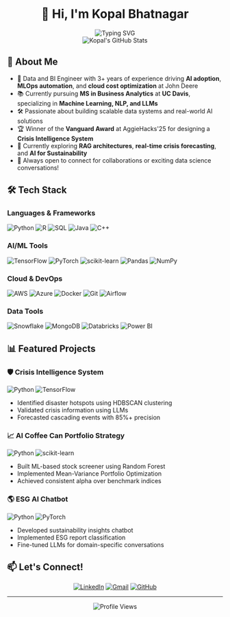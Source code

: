 # <div align="center">👋 Hi, I'm Kopal Bhatnagar</div>

<div align="center">
  <img src="https://readme-typing-svg.demolab.com?font=Fira+Code&weight=600&size=28&duration=4000&pause=1000&color=6AD3F7&center=true&vCenter=true&width=435&lines=Data+Engineer;AI+Enthusiast;ML" alt="Typing SVG" />
</div>

<div align="center">
  <img src="https://github-stats-alpha.vercel.app/api?username=kopalbhatnagar05&cc=22272e&tc=37BCF6&ic=fff&bc=0000" alt="Kopal's GitHub Stats">
</div>

## 🧠 About Me

- 🚀 Data and BI Engineer with 3+ years of experience driving **AI adoption**, **MLOps automation**, and **cloud cost optimization** at John Deere
- 📚 Currently pursuing **MS in Business Analytics** at **UC Davis**, specializing in **Machine Learning, NLP, and LLMs**
- 🛠️ Passionate about building scalable data systems and real-world AI solutions
- 🏆 Winner of the **Vanguard Award** at AggieHacks'25 for designing a **Crisis Intelligence System**
- 🌱 Currently exploring **RAG architectures**, **real-time crisis forecasting**, and **AI for Sustainability**
- 💬 Always open to connect for collaborations or exciting data science conversations!

## 🛠️ Tech Stack

### Languages & Frameworks
![Python](https://img.shields.io/badge/Python-3776AB?style=for-the-badge&logo=python&logoColor=white)
![R](https://img.shields.io/badge/R-276DC3?style=for-the-badge&logo=r&logoColor=white)
![SQL](https://img.shields.io/badge/SQL-4479A1?style=for-the-badge&logo=postgresql&logoColor=white)
![Java](https://img.shields.io/badge/Java-ED8B00?style=for-the-badge&logo=openjdk&logoColor=white)
![C++](https://img.shields.io/badge/C++-00599C?style=for-the-badge&logo=cplusplus&logoColor=white)

### AI/ML Tools
![TensorFlow](https://img.shields.io/badge/TensorFlow-FF6F00?style=for-the-badge&logo=tensorflow&logoColor=white)
![PyTorch](https://img.shields.io/badge/PyTorch-EE4C2C?style=for-the-badge&logo=pytorch&logoColor=white)
![scikit-learn](https://img.shields.io/badge/scikit--learn-F7931E?style=for-the-badge&logo=scikit-learn&logoColor=white)
![Pandas](https://img.shields.io/badge/Pandas-150458?style=for-the-badge&logo=pandas&logoColor=white)
![NumPy](https://img.shields.io/badge/NumPy-013243?style=for-the-badge&logo=numpy&logoColor=white)

### Cloud & DevOps
![AWS](https://img.shields.io/badge/AWS-232F3E?style=for-the-badge&logo=amazon-aws&logoColor=white)
![Azure](https://img.shields.io/badge/Azure-0089D6?style=for-the-badge&logo=microsoft-azure&logoColor=white)
![Docker](https://img.shields.io/badge/Docker-2496ED?style=for-the-badge&logo=docker&logoColor=white)
![Git](https://img.shields.io/badge/Git-F05032?style=for-the-badge&logo=git&logoColor=white)
![Airflow](https://img.shields.io/badge/Airflow-017CEE?style=for-the-badge&logo=apache-airflow&logoColor=white)

### Data Tools
![Snowflake](https://img.shields.io/badge/Snowflake-29B5E8?style=for-the-badge&logo=snowflake&logoColor=white)
![MongoDB](https://img.shields.io/badge/MongoDB-47A248?style=for-the-badge&logo=mongodb&logoColor=white)
![Databricks](https://img.shields.io/badge/Databricks-FF3621?style=for-the-badge&logo=databricks&logoColor=white)
![Power BI](https://img.shields.io/badge/Power_BI-F2C811?style=for-the-badge&logo=powerbi&logoColor=black)

## 📊 Featured Projects

### 🛡️ Crisis Intelligence System
![Python](https://img.shields.io/badge/Python-3776AB?style=flat-square&logo=python&logoColor=white)
![TensorFlow](https://img.shields.io/badge/TensorFlow-FF6F00?style=flat-square&logo=tensorflow&logoColor=white)
- Identified disaster hotspots using HDBSCAN clustering
- Validated crisis information using LLMs
- Forecasted cascading events with 85%+ precision

### 📈 AI Coffee Can Portfolio Strategy
![Python](https://img.shields.io/badge/Python-3776AB?style=flat-square&logo=python&logoColor=white)
![scikit-learn](https://img.shields.io/badge/scikit--learn-F7931E?style=flat-square&logo=scikit-learn&logoColor=white)
- Built ML-based stock screener using Random Forest
- Implemented Mean-Variance Portfolio Optimization
- Achieved consistent alpha over benchmark indices

### 🌎 ESG AI Chatbot
![Python](https://img.shields.io/badge/Python-3776AB?style=flat-square&logo=python&logoColor=white)
![PyTorch](https://img.shields.io/badge/PyTorch-EE4C2C?style=flat-square&logo=pytorch&logoColor=white)
- Developed sustainability insights chatbot
- Implemented ESG report classification
- Fine-tuned LLMs for domain-specific conversations

## 📫 Let's Connect!

<div align="center">
  
[![LinkedIn](https://img.shields.io/badge/LinkedIn-0077B5?style=for-the-badge&logo=linkedin&logoColor=white)](https://linkedin.com/in/kopalbhatnagar)
[![Gmail](https://img.shields.io/badge/Gmail-D14836?style=for-the-badge&logo=gmail&logoColor=white)](mailto:bhatnagarkopal05@gmail.com)
[![GitHub](https://img.shields.io/badge/GitHub-100000?style=for-the-badge&logo=github&logoColor=white)](https://github.com/kopalbhatnagar05)
  
</div>

---

<div align="center">
  <img src="https://komarev.com/ghpvc/?username=kopalbhatnagar05&color=blue&style=flat-square&label=Profile+Views" alt="Profile Views">
</div> 
